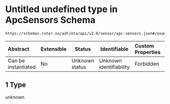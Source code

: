 # Untitled undefined type in ApcSensors Schema

```txt
https://schemas.ruter.no/adt/ota/api/v2.0/sensor/apc-sensors.json#/examples/0/categoryActivities/1
```




| Abstract            | Extensible | Status         | Identifiable            | Custom Properties | Additional Properties | Access Restrictions | Defined In                                                                        |
| :------------------ | ---------- | -------------- | ----------------------- | :---------------- | --------------------- | ------------------- | --------------------------------------------------------------------------------- |
| Can be instantiated | No         | Unknown status | Unknown identifiability | Forbidden         | Allowed               | none                | [apc-sensors.json\*](../../schema/sensor/apc-sensors.json "open original schema") |

## 1 Type

unknown
